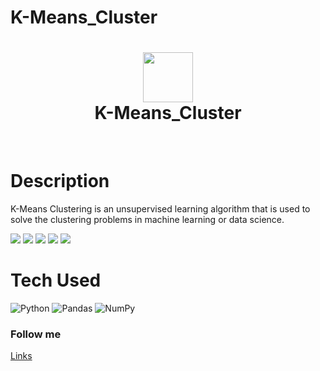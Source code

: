 # K-Means_Cluster
<div align="center">
      <h1> <img src="https://media.licdn.com/dms/image/C4E12AQE-RNCEFwDCqg/article-cover_image-shrink_720_1280/0/1626710546887?e=2147483647&v=beta&t=7SQfc0tMJeM3eRNBOl-Ytk60TbVzWOgMcDeYA2RRqXg" width="80px"><br/>K-Means_Cluster</h1>
     </div>
<p align="center"> <a href="https://github.com/EmamulHossen" target="_blank"><img alt="" src="https://img.shields.io/badge/Website-EA4C89?style=normal&logo=dribbble&logoColor=white" style="vertical-align:center" /></a> <a href="https://www.facebook.com/emamul.hossen.503" target="_blank"><img alt="" src="https://img.shields.io/badge/Facebook-1877F2?style=normal&logo=facebook&logoColor=white" style="vertical-align:center" /></a> <a href="https://www.linkedin.com/in/emamul-hossen-9a8ab1255/}" target="_blank"><img alt="" src="https://img.shields.io/badge/LinkedIn-0077B5?style=normal&logo=linkedin&logoColor=white" style="vertical-align:center" /></a> </p>

# Description
K-Means Clustering is an unsupervised learning algorithm that is used to solve the clustering problems in machine learning or data science.

 <img src="https://static.javatpoint.com/tutorial/machine-learning/images/k-means-clustering-algorithm-in-machine-learning.png"> <img src="#"> <img src="#"> <img src="#"> <img src="#">
# Tech Used
 ![Python](https://img.shields.io/badge/python-3670A0?style=for-the-badge&logo=python&logoColor=ffdd54) ![Pandas](https://img.shields.io/badge/pandas-%23150458.svg?style=for-the-badge&logo=pandas&logoColor=white) ![NumPy](https://img.shields.io/badge/numpy-%23013243.svg?style=for-the-badge&logo=numpy&logoColor=white)
      

### **Follow me**
[Links](https://www.facebook.com/emamul.hossen.503)
 
